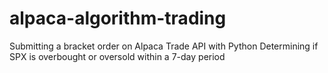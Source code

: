 # alpaca-algorithm-trading
Submitting a bracket order on Alpaca Trade API with Python
Determining if SPX is overbought or oversold within a 7-day period
